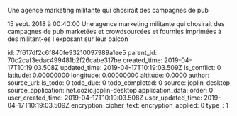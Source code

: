 Une agence marketing militante qui chosirait des campagnes de pub

15 sept. 2018 à 00:40:00
Une agence marketing militante qui chosirait des campagnes de pub
marketées et crowdsourcées et fournies imprimées à des militant-es
l\'exposant sur leur balcon


id: 7f617df2c6f840fe93210097989a1ee5
parent_id: 70c2caf3edac499481b2f26cabe317be
created_time: 2019-04-17T10:19:03.508Z
updated_time: 2019-04-17T10:19:03.509Z
is_conflict: 0
latitude: 0.00000000
longitude: 0.00000000
altitude: 0.0000
author: 
source_url: 
is_todo: 0
todo_due: 0
todo_completed: 0
source: joplin-desktop
source_application: net.cozic.joplin-desktop
application_data: 
order: 0
user_created_time: 2019-04-17T10:19:03.508Z
user_updated_time: 2019-04-17T10:19:03.509Z
encryption_cipher_text: 
encryption_applied: 0
type_: 1